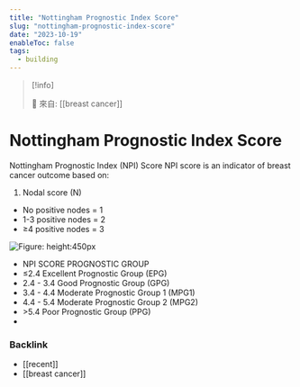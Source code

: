```yaml
---
title: "Nottingham Prognostic Index Score"
slug: "nottingham-prognostic-index-score"
date: "2023-10-19"
enableToc: false
tags:
  - building
---
```


> [!info]
>
> 🌱 來自: [[breast cancer]]

# Nottingham Prognostic Index Score

Nottingham Prognostic Index (NPI) Score
NPI score is an indicator of breast cancer outcome based on:

1. Nodal score (N)

- No positive nodes = 1
- 1-3 positive nodes = 2
- ≥4 positive nodes = 3

![Figure: height:450px](https://i.imgur.com/QFo9Z9F.png)

- NPI SCORE PROGNOSTIC GROUP
- ≤2.4 Excellent Prognostic Group (EPG)
- 2.4 - 3.4 Good Prognostic Group (GPG)
- 3.4 - 4.4 Moderate Prognostic Group 1 (MPG1)
- 4.4 - 5.4 Moderate Prognostic Group 2 (MPG2)
- \>5.4 Poor Prognostic Group (PPG)
- 

### Backlink

- [[recent]] 
- [[breast cancer]] 
